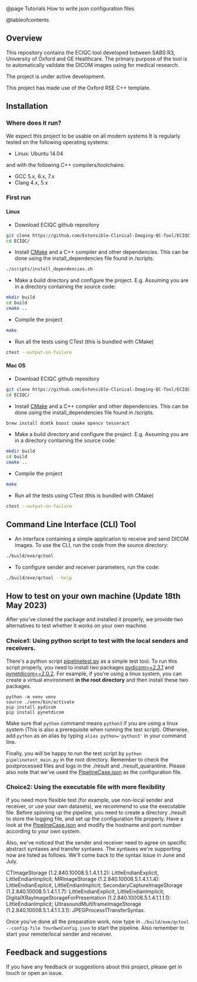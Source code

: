 @page Tutorials How to write json configuration files

@tableofcontents

## Overview

This repository contains the ECIQC tool developed between SABS:R3, University of Oxford and GE Healthcare. The primary purpose of the tool is to automatically vaildate the DICOM images using for medical research.

The project is under active development.

This project has made use of the Oxford RSE C++ template.

## Installation

### Where does it run?

We expect this project to be usable on all modern systems
It is regularly tested on the following operating systems:

- Linux: Ubuntu 14.04

and with the following C++ compilers/toolchains:

- GCC 5.x, 6.x, 7.x
- Clang 4.x, 5.x

### First run

#### Linux

- Download ECIQC github repository

```bash
git clone https://github.com/Extensible-Clinical-Imaging-QC-Tool/ECIQC.git
cd ECIQC/
```

- Install [CMake](https://cmake.org/download/) and a C++ compiler and other dependencies.
  This can be done using the install_dependencies file found in /scripts.

```bash
./scripts/install_dependencies.sh
```

- Make a build directory and configure the project. E.g. Assuming you are in a
  directory containing the source code:

```bash
mkdir build
cd build
cmake ..
```

- Compile the project

```bash
make
```

- Run all the tests using CTest (this is bundled with CMake)

```bash
ctest --output-on-failure
```

#### Mac OS 

- Download ECIQC github repository

```bash
git clone https://github.com/Extensible-Clinical-Imaging-QC-Tool/ECIQC.git
cd ECIQC/
```

- Install [CMake](https://cmake.org/download/) and a C++ compiler and other dependencies.
  This can be done using the install_dependencies file found in /scripts.

```bash
brew install dcmtk boost cmake opencv tesseract
```

- Make a build directory and configure the project. E.g. Assuming you are in a
  directory containing the source code:

```bash
mkdir build
cd build
cmake ..
```

- Compile the project

```bash
make
```

- Run all the tests using CTest (this is bundled with CMake)

```bash
ctest --output-on-failure
```


## Command Line Interface (CLI) Tool 
- An interface containing a simple application to receive and send DICOM images. To use the CLI, run the code from the source directory:

```bash
./build/exe/qctool
```
- To configure sender and receiver parameters, run the code:

```bash
./build/exe/qctool --help
```

## How to test on your own machine (Update 18th May 2023)
After you've cloned the package and installed it properly, we provide two alternatives to test whether it works on your own machine.

### Choice1: Using python script to test with the local senders and receivers.
There's a python script [pipelinetest.py](pipelinetest_main.py) as a simple test tool. To run this script properly, you need to install two packages [pydicom>=2.3.1](https://pydicom.github.io) and [pynetdicom>=2.0.2](https://pydicom.github.io/pynetdicom/stable/). For example, if you're using a linux system, you can create a virtual environment **in the root directory** and then install these two packages.

```
python -m venv venv
source ./venv/bin/activate
pip install pydicom
pip install pynetdicom
```
Make sure that `python` command means `python3` if you are using a linux system (This is also a prerequisite when running the test script). Otherwise, add `python` as an alias by typing `alias python='python3'` in your command line.

Finally, you will be happy to run the test script by `python pipelinetest_main.py` in the root directory. Remember to check the postprocessed files and logs in the ./result and ./result_quarantine. Please also note that we've used the [PipelineCase.json](schema/PipelineCase.json) as the configuration file.

### Choice2: Using the executable file with more flexibility
If you need more flexible test (for example, use non-local sender and receiver, or use your own datasets), we recommend to use the executable file. Before spinning up the pipeline, you need to create a directory ./result to store the logging file, and set up the configuration file properly. Have a look at the [PipelineCase.json](schema/PipelineCase.json) and modify the hostname and port number according to your own system.

Also, we've noticed that the sender and receiver need to agree on specific abstract syntaxes and transfer syntaxes. The syntaxes we're supporting now are listed as follows. We'll come back to the syntax issue in June and July.

CTImageStorage (1.2.840.10008.5.1.4.1.1.2): LittleEndianExplicit, LittleEndianImplicit;
MRImageStorage (1.2.840.10008.5.1.4.1.1.4): LittleEndianExplicit, LittleEndianImplicit;
SecondaryCaptureImageStorage (1.2.840.10008.5.1.4.1.1.7): LittleEndianExplicit, LittleEndianImplicit;
DigitalXRayImageStorageForPresentation (1.2.840.10008.5.1.4.1.1.1.1): LittleEndianImplicit;
UltrasoundMultiframeImageStorage (1.2.840.10008.5.1.4.1.1.3.1): JPEGProcess1TransferSyntax.

Once you've done all the preparation work, now type in `./build/exe/qctool --config-file YourOwnConfig.json` to start the pipeline. Also remember to start your remote/local sender and receiver.

## Feedback and suggestions

If you have any feedback or suggestions about this project, please get in touch or open an issue.
